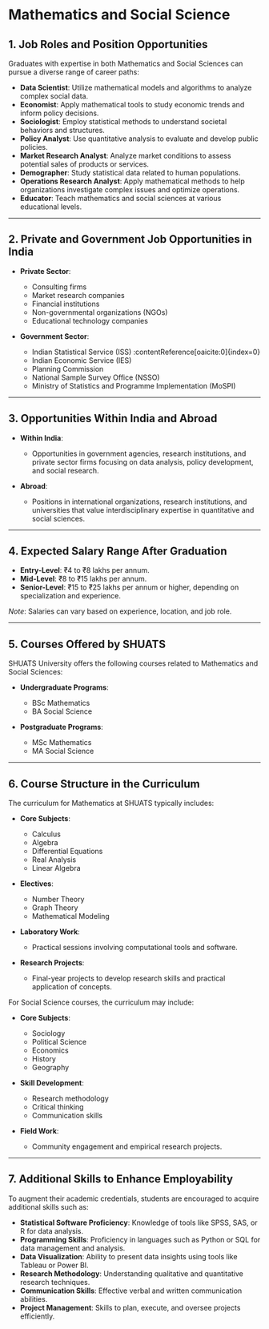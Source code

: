 # Mathematics and Social Science

## 1. Job Roles and Position Opportunities

Graduates with expertise in both Mathematics and Social Sciences can pursue a diverse range of career paths:

- **Data Scientist**: Utilize mathematical models and algorithms to analyze complex social data.
- **Economist**: Apply mathematical tools to study economic trends and inform policy decisions.
- **Sociologist**: Employ statistical methods to understand societal behaviors and structures.
- **Policy Analyst**: Use quantitative analysis to evaluate and develop public policies.
- **Market Research Analyst**: Analyze market conditions to assess potential sales of products or services.
- **Demographer**: Study statistical data related to human populations.
- **Operations Research Analyst**: Apply mathematical methods to help organizations investigate complex issues and optimize operations.
- **Educator**: Teach mathematics and social sciences at various educational levels.

---

## 2. Private and Government Job Opportunities in India

- **Private Sector**:

  - Consulting firms
  - Market research companies
  - Financial institutions
  - Non-governmental organizations (NGOs)
  - Educational technology companies

- **Government Sector**:

  - Indian Statistical Service (ISS) :contentReference[oaicite:0]{index=0}
  - Indian Economic Service (IES)
  - Planning Commission
  - National Sample Survey Office (NSSO)
  - Ministry of Statistics and Programme Implementation (MoSPI)

---

## 3. Opportunities Within India and Abroad

- **Within India**:

  - Opportunities in government agencies, research institutions, and private sector firms focusing on data analysis, policy development, and social research.

- **Abroad**:

  - Positions in international organizations, research institutions, and universities that value interdisciplinary expertise in quantitative and social sciences.

---

## 4. Expected Salary Range After Graduation

- **Entry-Level**: ₹4 to ₹8 lakhs per annum.
- **Mid-Level**: ₹8 to ₹15 lakhs per annum.
- **Senior-Level**: ₹15 to ₹25 lakhs per annum or higher, depending on specialization and experience.

*Note*: Salaries can vary based on experience, location, and job role.

---

## 5. Courses Offered by SHUATS

SHUATS University offers the following courses related to Mathematics and Social Sciences:

- **Undergraduate Programs**:

  - BSc Mathematics
  - BA Social Science

- **Postgraduate Programs**:

  - MSc Mathematics
  - MA Social Science

---

## 6. Course Structure in the Curriculum

The curriculum for Mathematics at SHUATS typically includes:

- **Core Subjects**:

  - Calculus
  - Algebra
  - Differential Equations
  - Real Analysis
  - Linear Algebra

- **Electives**:

  - Number Theory
  - Graph Theory
  - Mathematical Modeling

- **Laboratory Work**:

  - Practical sessions involving computational tools and software.

- **Research Projects**:

  - Final-year projects to develop research skills and practical application of concepts.

For Social Science courses, the curriculum may include:

- **Core Subjects**:

  - Sociology
  - Political Science
  - Economics
  - History
  - Geography

- **Skill Development**:

  - Research methodology
  - Critical thinking
  - Communication skills

- **Field Work**:

  - Community engagement and empirical research projects.

---

## 7. Additional Skills to Enhance Employability

To augment their academic credentials, students are encouraged to acquire additional skills such as:

- **Statistical Software Proficiency**: Knowledge of tools like SPSS, SAS, or R for data analysis.
- **Programming Skills**: Proficiency in languages such as Python or SQL for data management and analysis.
- **Data Visualization**: Ability to present data insights using tools like Tableau or Power BI.
- **Research Methodology**: Understanding qualitative and quantitative research techniques.
- **Communication Skills**: Effective verbal and written communication abilities.
- **Project Management**: Skills to plan, execute, and oversee projects efficiently.